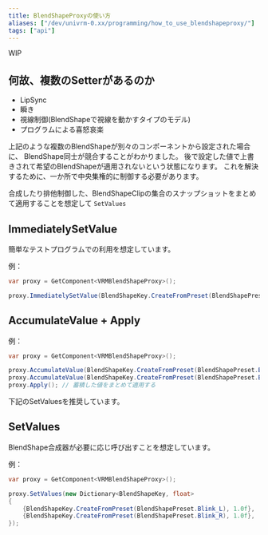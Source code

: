 ```yaml
---
title: BlendShapeProxyの使い方
aliases: ["/dev/univrm-0.xx/programming/how_to_use_blendshapeproxy/"]
tags: ["api"]
---
```


WIP

## 何故、複数のSetterがあるのか

* LipSync
* 瞬き
* 視線制御(BlendShapeで視線を動かすタイプのモデル)
* プログラムによる喜怒哀楽

上記のような複数のBlendShapeが別々のコンポーネントから設定された場合に、
BlendShape同士が競合することがわかりました。
後で設定した値で上書きされて希望のBlendShapeが適用されないという状態になります。
これを解決するために、一か所で中央集権的に制御する必要があります。

合成したり排他制御した、BlendShapeClipの集合のスナップショットをまとめて適用することを想定して `SetValues`

## ImmediatelySetValue

簡単なテストプログラムでの利用を想定しています。

例：

```cs
var proxy = GetComponent<VRMBlendShapeProxy>();

proxy.ImmediatelySetValue(BlendShapeKey.CreateFromPreset(BlendShapePreset.A), 1.0f);
```

## AccumulateValue + Apply

例：

```cs
var proxy = GetComponent<VRMBlendShapeProxy>();

proxy.AccumulateValue(BlendShapeKey.CreateFromPreset(BlendShapePreset.Blink_L), 1.0f); // すぐに適用せずにたくわえる
proxy.AccumulateValue(BlendShapeKey.CreateFromPreset(BlendShapePreset.Blink_R), 1.0f);
proxy.Apply(); // 蓄積した値をまとめて適用する
```

下記のSetValuesを推奨しています。

## SetValues

BlendShape合成器が必要に応じ呼び出すことを想定しています。

例：

```cs
var proxy = GetComponent<VRMBlendShapeProxy>();

proxy.SetValues(new Dictionary<BlendShapeKey, float>
{
    {BlendShapeKey.CreateFromPreset(BlendShapePreset.Blink_L), 1.0f},
    {BlendShapeKey.CreateFromPreset(BlendShapePreset.Blink_R), 1.0f},
});
```
